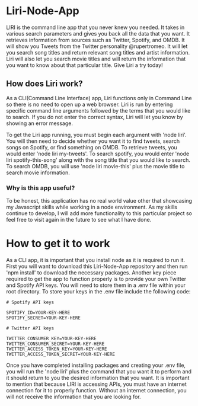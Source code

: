 # Liri-Node-App
LIRI is the command line app that you never knew you needed. It takes in various search parameters and gives you back all the data that you want. It retrieves information from sources such as Twitter, Spotify, and OMDB. It will show you Tweets from the Twitter personality @rupertromeo. It will let you search song titles and return relevant song titles and artist information. Liri will also let you search movie titles and will return the information that you want to know about that particular title. Give Liri a try today!

## How does Liri work?
As a CLI(Command Line Interface) app, Liri functions only in Command Line so there is no need to open up a web browser. Liri is run by entering specific command line arguments followed by the terms that you would like to search. If you do not enter the correct syntax, Liri will let you know by showing an error message.

To get the Liri app running, you must begin each argument with 'node liri'. You will then need to decide whether you want it to find tweets, search songs on Spotify, or find something on OMDB. To retrieve tweets, you would enter 'node liri my-tweets'. To search spotify, you would enter 'node liri spotify-this-song' along with the song title that you would like to search. To search OMDB, you will use 'node liri movie-this' plus the movie title to search movie information.

### Why is this app useful?
To be honest, this application has no real world value other that showcasing my Javascript skills while working in a node environment. As my skills continue to develop, I will add more functionality to this particular project so feel free to visit again in the future to see what I have done.

# How to get it to work
As a CLI app, it is important that you install node as it is required to run it. First you will want to download this Liri-Node-App repository and then run 'npm install' to download the necessary packages. Another key piece required to get the app to function properly is to provide your own Twitter and Spotify API keys. You will need to store them in a .env file within your root directory. To store your keys in the .env file include the following code:
```
# Spotify API keys

SPOTIFY_ID=YOUR-KEY-HERE
SPOTIFY_SECRET=YOUR-KEY-HERE

# Twitter API keys

TWITTER_CONSUMER_KEY=YOUR-KEY-HERE
TWITTER_CONSUMER_SECRET=YOUR-KEY-HERE
TWITTER_ACCESS_TOKEN_KEY=YOUR-KEY-HERE
TWITTER_ACCESS_TOKEN_SECRET=YOUR-KEY-HERE
```

Once you have completed installing packages and creating your .env file, you will run the 'node liri' plus the command that you want it to perform and it should return to you the desired information that you want. It is important to mention that because LIRI is accessing APIs, you must have an internet connection for it to properly function. Without an internet connection, you will not receive the information that you are looking for.
